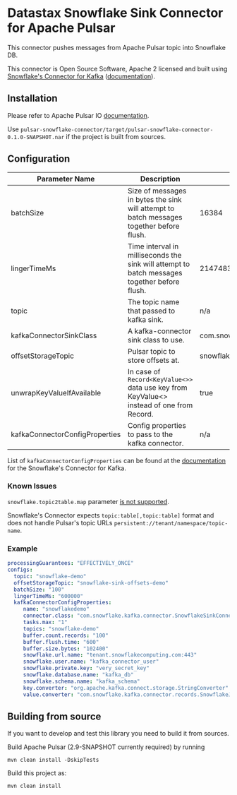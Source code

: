 # Datastax Snowflake Sink Connector for Apache Pulsar

This connector pushes messages from Apache Pulsar topic into Snowflake DB.

This connector is Open Source Software, Apache 2 licensed and built using [Snowflake's Connector for Kafka](https://github.com/snowflakedb/snowflake-kafka-connector) ([documentation](https://docs.snowflake.com/en/user-guide/kafka-connector.html)).

## Installation

Please refer to Apache Pulsar IO [documentation](https://pulsar.apache.org/docs/en/io-use/).

Use `pulsar-snowflake-connector/target/pulsar-snowflake-connector-0.1.0-SNAPSHOT.nar` if the project is built from sources.

## Configuration

| Parameter Name  | Description | Default value |
|-----------------|-------------|---------------|
|batchSize|Size of messages in bytes the sink will attempt to batch messages together before flush.|16384|
|lingerTimeMs|Time interval in milliseconds the sink will attempt to batch messages together before flush.|2147483647|
|topic|The topic name that passed to kafka sink.|n/a|
|kafkaConnectorSinkClass|A kafka-connector sink class to use.|com.snowflake.kafka.connector.SnowflakeSinkConnector|
|offsetStorageTopic|Pulsar topic to store offsets at.|snowflake-sink-offsets|
|unwrapKeyValueIfAvailable|In case of `Record<KeyValue<>>` data use key from KeyValue<> instead of one from Record.|true|
|kafkaConnectorConfigProperties|Config properties to pass to the kafka connector.|n/a|

List of `kafkaConnectorConfigProperties` can be found at the [documentation](https://docs.snowflake.com/en/user-guide/kafka-connector-install.html#kafka-configuration-properties) for the Snowflake's Connector for Kafka.

### Known Issues

`snowflake.topic2table.map` parameter [is not supported](https://github.com/snowflakedb/snowflake-kafka-connector/issues/337).

Snowflake's Connector expects `topic:table[,topic:table]` format and does not handle Pulsar's topic URLs `persistent://tenant/namespace/topic-name`.

### Example

```yaml
processingGuarantees: "EFFECTIVELY_ONCE"
configs:
  topic: "snowflake-demo"
  offsetStorageTopic: "snowflake-sink-offsets-demo"
  batchSize: "100"
  lingerTimeMs: "600000"
  kafkaConnectorConfigProperties:
     name: "snowflakedemo"
     connector.class: "com.snowflake.kafka.connector.SnowflakeSinkConnector"
     tasks.max: "1"
     topics: "snowflake-demo"
     buffer.count.records: "100"
     buffer.flush.time: "600"
     buffer.size.bytes: "102400"
     snowflake.url.name: "tenant.snowflakecomputing.com:443"
     snowflake.user.name: "kafka_connector_user"
     snowflake.private.key: "very_secret_key"
     snowflake.database.name: "kafka_db"
     snowflake.schema.name: "kafka_schema"
     key.converter: "org.apache.kafka.connect.storage.StringConverter"
     value.converter: "com.snowflake.kafka.connector.records.SnowflakeJsonConverter"
```

## Building from source

If you want to develop and test this library you need to build it from sources.

Build Apache Pulsar (2.9-SNAPSHOT currently required) by running 

```shell
mvn clean install -DskipTests
```

Build this project as:

```shell
mvn clean install
```
